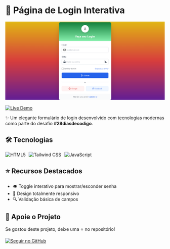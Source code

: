 # 🔐 Página de Login Interativa

![Preview da Página](https://github.com/Icarox52/dia2De28/blob/main/Captura%20de%20tela%202025-07-08%20235400.png)

[![Live Demo](https://img.shields.io/badge/Demo-Live-green?style=for-the-badge)](https://exemplo.com/demo)

✨ Um elegante formulário de login desenvolvido com tecnologias modernas como parte do desafio **#28diasdecodigo**.

## 🛠️ Tecnologias

<div style="display: flex; gap: 10px; margin-top: 10px;">
  <img src="https://img.shields.io/badge/HTML5-E34F26?style=for-the-badge&logo=html5&logoColor=white" alt="HTML5">
  <img src="https://img.shields.io/badge/Tailwind_CSS-38B2AC?style=for-the-badge&logo=tailwind-css&logoColor=white" alt="Tailwind CSS">
  <img src="https://img.shields.io/badge/JavaScript-F7DF1E?style=for-the-badge&logo=javascript&logoColor=black" alt="JavaScript">
</div>

## ⭐ Recursos Destacados

- 👁️ Toggle interativo para mostrar/esconder senha
- 📱 Design totalmente responsivo
- 🔍 Validação básica de campos






## 🌟 Apoie o Projeto

Se gostou deste projeto, deixe uma ⭐ no repositório!

[![Seguir no GitHub](https://img.shields.io/badge/Seguir-icarox52-blue?style=for-the-badge&logo=github)](https://github.com/icarox52)
